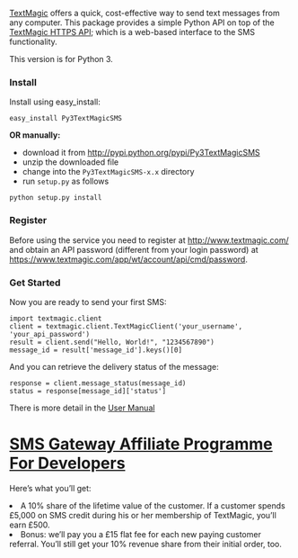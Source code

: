 [TextMagic](http://www.textmagic.com/) offers a quick, cost-effective way to send text messages from any computer. This package provides a simple Python API on top of the [TextMagic HTTPS API](http://api.textmagic.com/https-api); which is a web-based interface to the SMS functionality.

This version is for Python 3.

### Install ###
Install using easy\_install:
```
easy_install Py3TextMagicSMS
```

**OR manually:**

  * download it from http://pypi.python.org/pypi/Py3TextMagicSMS
  * unzip the downloaded file
  * change into the `Py3TextMagicSMS-x.x` directory
  * run `setup.py` as follows
```
python setup.py install
```
### Register ###
Before using the service you need to register at http://www.textmagic.com/ and obtain an API password (different from your login password) at https://www.textmagic.com/app/wt/account/api/cmd/password.

### Get Started ###
Now you are ready to send your first SMS:
```
import textmagic.client
client = textmagic.client.TextMagicClient('your_username', 'your_api_password')
result = client.send("Hello, World!", "1234567890")
message_id = result['message_id'].keys()[0]
```
And you can retrieve the delivery status of the message:
```
response = client.message_status(message_id)
status = response[message_id]['status']
```

There is more detail in the [User Manual](https://github.com/dfstrauss/textmagic-sms-api-python/wiki/UserManual)

# <a href='http://www.textmagic.com/affiliate/fordevelopers.html'>SMS Gateway Affiliate Programme For Developers</a> #

Here’s what you’ll get:

<li>A 10% share of the lifetime value of the customer. If a customer spends £5,000 on SMS credit during his or her membership of TextMagic, you’ll earn £500.</li>

<li>Bonus: we’ll pay you a £15 flat fee for each new paying customer referral. You’ll still get your 10% revenue share from their initial order, too.</li>
